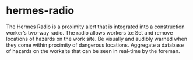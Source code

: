 # hermes-radio
The Hermes Radio is a proximity alert that is integrated into a construction worker’s two-way radio. The radio allows workers to:  Set and remove locations of hazards on the work site.  Be visually and audibly warned when they come within proximity of dangerous locations.  Aggregate a database of hazards on the worksite that can be seen in real-time by the foreman.
